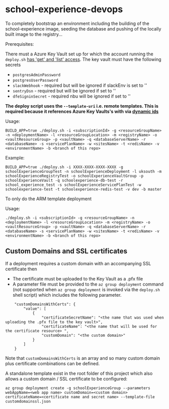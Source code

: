 # school-experience-devops

To completely bootstrap an environment including the building of the school-experience image, seeding the database and pushing of the locally built image to the registry...

Prerequisites:

There must a Azure Key Vault set up for which the account running the `deploy.sh` [has 'get' and 'list' access](https://docs.microsoft.com/en-us/azure/key-vault/quick-create-net#assign-permissions-to-your-application-to-read-secrets-from-key-vault). The key vault must have the following secrets

* `postgresAdminPassword`
* `postgresUserPassword`
* `slackWebhook` - required but will be ignored if slackEnv is set to '' 
* `sentryDsn`  - required but will be ignored if set to ''
* `dfeSigninSecret` - required nbu will be ignored if set to ''

**The deploy script uses the `--template-uri` i.e. remote templates. This is required because it references Azure Key Vaults's with via [dynamic ids](https://docs.microsoft.com/en-us/azure/azure-resource-manager/resource-manager-keyvault-parameter#reference-secrets-with-dynamic-id)** 

Usage: 

    BUILD_APP=true ./deploy.sh -i <subscriptionId> -g <resourceGroupName> -n <deploymentName> -l <resourceGroupLocation> -m <registryName> -o <vaultResourceGroup> -p <vaultName> -q <databaseServerName> -r <databaseName> -s <servicePlanName> -w <sitesName> -t <redisName> -v <environmentName> -b <branch of this repo>

Example:

    BUILD_APP=true ./deploy.sh -i XXXX-XXXX-XXXX-XXXX -g schoolExperienceGroupTest -n schoolExperienceDeployment -l uksouth -m schoolExperienceRegistryTest -o schoolExperienceVaultGroup -p schoolExperienceVault -q schoolexperience-db-test -r school_experience_test -s schoolExperienceServicePlanTest -w schoolexperience-test -t schoolexperience-redis-test -v dev -b master

To only do the ARM template deployment 

Usage:

    ./deploy.sh -i <subscriptionId> -g <resourceGroupName> -n <deploymentName> -l <resourceGroupLocation> -m <registryName> -o <vaultResourceGroup> -p <vaultName> -q <databaseServerName> -r <databaseName> -s <servicePlanName> -w <sitesName> -t <redisName> -v <environmentName> -b <branch of this repo>

## Custom Domains and SSL certificates

If a deployment requires a custom domain with an accompanying SSL certificate then

* The certificate must be uploaded to the Key Vault as a .pfx file 
* A parameter file must be provided to the `az group deployment` command (not supported when `az group deployment` is invoked via the `deploy.sh` shell script) which includes the following parameter.
```
    "customDomainsWithCerts": {
        "value": [
            {
                "certificateSecretName": "<the name that was used when uploading the .pfx file to the key vault>",
                "certificateName": "<the name that will be used for the certificate resource> ",
                "customDomain": "<the custom domain>" 
            }
        ]
    }
```
Note that `customDomainsWithCerts` is an array and so many custom domain plus certificate combinations can be defined.

A standalone template exist in the root folder of this project which also allows a custom domain / SSL certificate to be configured:

```
az group deployment create -g schoolExperienceGroup --parameters webAppName=<web app name> customDomain=<custom domain> certificateName=<certificate name and secret name> --template-file customdomainssl.json
```
